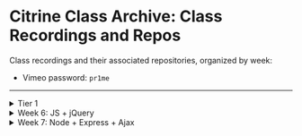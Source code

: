 # Citrine Class Archive: Class Recordings and Repos

Class recordings and their associated repositories, organized by week: 

  - Vimeo password: `pr1me`

---

<details>
  <summary>Tier 1</summary>

  * Videos:
    * [Week 1](https://vimeo.com/800640028)
    * [Week 2](https://vimeo.com/804059749)
    * [Week 3](https://vimeo.com/807952186)
    * [Week 4](https://vimeo.com/808843801)
    * [Week 5](https://vimeo.com/811366851)
</details>

<details>
  <summary>Week 6: JS + jQuery</summary>

  ##### Monday - 03/27:
  * Repo:
    * [js-foundations](https://github.com/PrimeAcademy/citrine-js-foundations)
  * Videos:
    * [Welcome!](https://vimeo.com/813680305)
    * [Syllabus + Tier 2 Expectations](https://vimeo.com/813682698)
    * [Expressions and Values](https://vimeo.com/813686423)
    * [Control Flow and Data Modeling](https://vimeo.com/813688902)
    * [Nested `for...of` Loops](https://vimeo.com/813718292)

  ##### Tuesday - 03/28:
  * Repos:
    * [t1-code-challenge-live-solve](https://github.com/PrimeAcademy/citrine-tier-1-code-challenge-live-solve)
    * [bonus-calculator-live-solve](https://github.com/PrimeAcademy/citrine-bonus-calculator-group-project-1-live-solve)
  * Videos:
    * [Tier 1 Code Challenge Solve](https://vimeo.com/813718900)
    * [Bonus Calculator Solve](https://vimeo.com/813722201)

  ##### Wednesday - 03/29:
  * Videos:
    * [Intro to Whiteboarding](https://vimeo.com/813858566)
    * [Debugging: Matt's Demo and Andrew's Debugging Adventure](https://vimeo.com/813859477)

  ##### Thursday - 03/30:
  * Repos:
    * [html-dom](https://github.com/PrimeAcademy/citrine-html-dom)
    * [event-driven-programming](https://github.com/PrimeAcademy/citrine-event-driven-programming)
    * [event-delegation](https://github.com/PrimeAcademy/citrine-event-delegation)
  * Videos:
    * [Debugging Presentations](https://vimeo.com/813865663)
    * [Foundational Concepts of HTML, CSS, and The DOM](https://vimeo.com/813869379)
    * [Event-Driven Programming w/ jQuery](https://vimeo.com/813869818)
    * [Event Delegation w/ jQuery](https://vimeo.com/813870434)

  ##### Friday - 03/31:
  * Repos:
    * [color-blocks-solve](https://github.com/PrimeAcademy/citrine-color-blocks-solve)
    * [jquery-app](https://github.com/PrimeAcademy/citrine-jquery-app) 👈 jQuery Cheat Sheet in `README.md`
  * Videos:
    * [Color Blocks Solve](https://vimeo.com/813891453)
    * [Forms, Inputs, and `event.preventDefault()`](https://vimeo.com/813892009)
    * [Making an App](https://vimeo.com/813892311)

</details>

<details>
  <summary>Week 7: Node + Express + Ajax</summary>

  ##### Monday - 04/03:
  * Repos:
    * [jquery-salary-calculator-solve](https://github.com/PrimeAcademy/citrine-jquery-salary-calculator-solve)
    * [jquery-salary-calculator-solved-with-state](https://github.com/PrimeAcademy/citrine-jquery-salary-calculator-solved-with-state)
  * Videos:
    * [Salary Calculator Solve: Part 1](https://vimeo.com/815026203)
    * [Salary Calculator Solve: Part 2](https://vimeo.com/815026139)
    * [Event --> State --> Render](https://vimeo.com/815026079)

  ##### Tuesday - 04/04:
  * Repos:
    * [guess-who-solve](https://github.com/PrimeAcademy/citrine-guess-who-1-solve)
    * [node-intro](https://github.com/PrimeAcademy/citrine-node-intro)
    * [js-in-node-vs-browser](https://github.com/PrimeAcademy/citrine-emu-friends)
    * [express-server](https://github.com/PrimeAcademy/citrine-express-server) 👈 need some express boilerplate?
  * Videos:
    * [Career Dev: Mentorship Overview](https://vimeo.com/815027075)
    * [The Stack](https://vimeo.com/815027038)
    * [Node: Another JS Runtime](https://vimeo.com/815026979)
    * [Server: Using the Express Library to Make One](https://vimeo.com/815026911)

  ##### Wednesday - 04/05:
  * Repos:
    * [ajax-get](https://github.com/PrimeAcademy/citrine-the-express-express-ajax-example)
    * [ajax-post](https://github.com/PrimeAcademy/citrine-the-express-express-ajax-post)
  * Videos:
    * [Q&A w/ Conceptual Drawing About Servers](https://vimeo.com/815066904)
    * [Making a GET Request from Client-Side](https://vimeo.com/815156937)
    * [Making a POST Request from Client-Side](https://vimeo.com/815154923)

  ##### Thursday - 04/06:
  * Repo:
    * [client-server-get-post-review](https://github.com/PrimeAcademy/citrine-client-server-get-post-review) 👈 live solve of Server-Side Inventory + excalidraw diagram of GET/POST in `README.md`
  * Videos:
    * [Client/Sever Get/Post Review: Part 1](https://vimeo.com/815861365)
    * [Client/Sever Get/Post Review: Part 2](https://vimeo.com/815860571)

</details>








